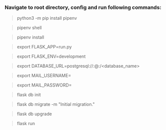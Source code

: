 ### Navigate to root directory, config and run following commands:

 > python3 -m pip install pipenv
 
 > pipenv shell
 
 > pipenv install
 
 > export FLASK_APP=run.py
 
 > export FLASK_ENV=development
 
 > export DATABASE_URL=postgresql://<user>:<password>@<host>:<port>/<database_name>
 
 > export MAIL_USERNAME=<email>
 
 > export MAIL_PASSWORD=<password>
 
 > flask db init
 
 > flask db migrate -m "Initial migration."
 
 > flask db upgrade
 
 > flask run
